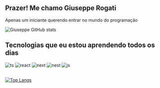 ## Prazer! Me chamo Giuseppe Rogati

Apenas um iniciante querendo entrar no mundo do programação

![Giuseppe GitHub stats](https://github-readme-stats.vercel.app/api?username=zapdesign&show_icons=true&theme=dracula&count_private=true)

## Tecnologias que eu estou aprendendo todos os dias

<div style="display: inline_block">
  <img align="center" alt="ts" src="https://img.shields.io/badge/TYPESCRIPT-E34F26?style=for-the-badge&logo=html5&logoColor=white" />
  <img align="center" alt="react" src="https://img.shields.io/badge/REACT-E34F26?style=for-the-badge&logo=html5&logoColor=white" />
  <img align="center" alt="next" src="https://img.shields.io/badge/next-E34F26?style=for-the-badge&logo=html5&logoColor=white" />
  <img align="center" alt="nest" src="https://img.shields.io/badge/nest-E34F26?style=for-the-badge&logo=html5&logoColor=white" />
  <img align="center" alt="js" src="https://img.shields.io/badge/JavaScript-F7DF1E?style=for-the-badge&logo=javascript&logoColor=black" />
</div><br/>

[![Top Langs](https://github-readme-stats.vercel.app/api/top-langs/?username=zapdesign&layout=donut-vertical)](https://github.com/anuraghazra/github-readme-stats)


